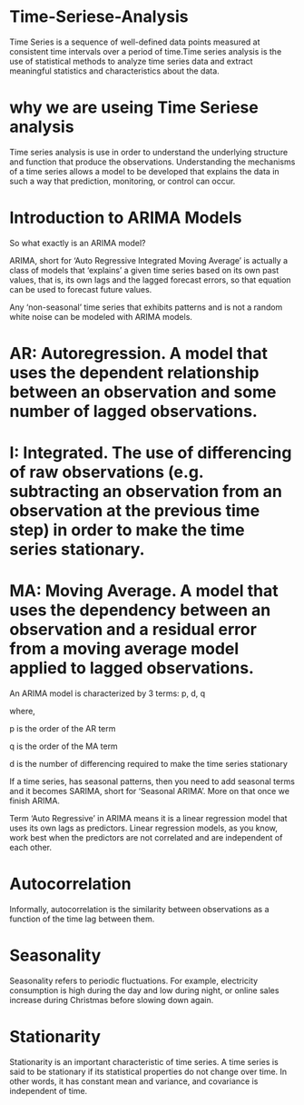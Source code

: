 # Time-Seriese-Analysis

Time Series is a sequence of well-defined data points measured at consistent time intervals over a period of time.Time series analysis is the use of statistical methods to analyze time series data and extract meaningful statistics and characteristics about the data.

# why we are useing Time Seriese analysis
Time series analysis is use in order to understand the underlying structure and function that produce the observations. Understanding the mechanisms of a time series allows a model to be developed that explains the data in such a way that prediction, monitoring, or control can occur.

# Introduction to ARIMA Models
So what exactly is an ARIMA model?

ARIMA, short for ‘Auto Regressive Integrated Moving Average’ is actually a class of models that ‘explains’ a given time series based on its own past values, that is, its own lags and the lagged forecast errors, so that equation can be used to forecast future values.

Any ‘non-seasonal’ time series that exhibits patterns and is not a random white noise can be modeled with ARIMA models.

# AR: Autoregression. A model that uses the dependent relationship between an observation and some number of lagged observations.
# I: Integrated. The use of differencing of raw observations (e.g. subtracting an observation from an observation at the previous time step) in order to make the time series stationary.
# MA: Moving Average. A model that uses the dependency between an observation and a residual error from a moving average model applied to lagged observations.

An ARIMA model is characterized by 3 terms: p, d, q

where,

p is the order of the AR term

q is the order of the MA term

d is the number of differencing required to make the time series stationary

If a time series, has seasonal patterns, then you need to add seasonal terms and it becomes SARIMA, short for ‘Seasonal ARIMA’. More on that once we finish ARIMA.


Term ‘Auto Regressive’ in ARIMA means it is a linear regression model that uses its own lags as predictors. Linear regression models, as you know, work best when the predictors are not correlated and are independent of each other.

# Autocorrelation
Informally, autocorrelation is the similarity between observations as a function of the time lag between them.

# Seasonality
Seasonality refers to periodic fluctuations. For example, electricity consumption is high during the day and low during night, or online sales increase during Christmas before slowing down again.

# Stationarity
Stationarity is an important characteristic of time series. A time series is said to be stationary if its statistical properties do not change over time. In other words, it has constant mean and variance, and covariance is independent of time.







